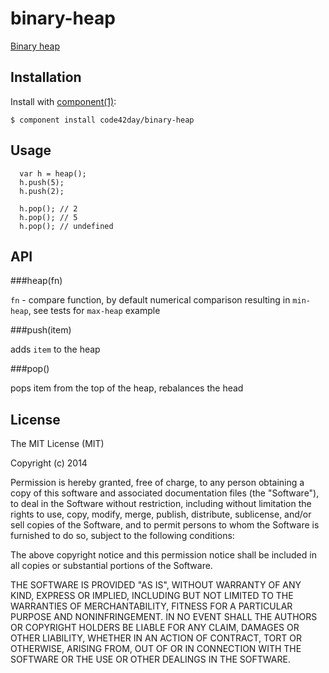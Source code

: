 
# binary-heap

  [Binary heap](http://en.wikipedia.org/wiki/Binary_heap)

## Installation

  Install with [component(1)](http://component.io):

    $ component install code42day/binary-heap

## Usage

```
  var h = heap();
  h.push(5);
  h.push(2);

  h.pop(); // 2
  h.pop(); // 5
  h.pop(); // undefined
```

## API

###heap(fn)

`fn` - compare function, by default numerical comparison resulting in `min-heap`, see tests for `max-heap` example

###push(item)

adds `item` to the heap

###pop()

pops item from the top of the heap, rebalances the head

## License

  The MIT License (MIT)

  Copyright (c) 2014 <copyright code42day>

  Permission is hereby granted, free of charge, to any person obtaining a copy
  of this software and associated documentation files (the "Software"), to deal
  in the Software without restriction, including without limitation the rights
  to use, copy, modify, merge, publish, distribute, sublicense, and/or sell
  copies of the Software, and to permit persons to whom the Software is
  furnished to do so, subject to the following conditions:

  The above copyright notice and this permission notice shall be included in
  all copies or substantial portions of the Software.

  THE SOFTWARE IS PROVIDED "AS IS", WITHOUT WARRANTY OF ANY KIND, EXPRESS OR
  IMPLIED, INCLUDING BUT NOT LIMITED TO THE WARRANTIES OF MERCHANTABILITY,
  FITNESS FOR A PARTICULAR PURPOSE AND NONINFRINGEMENT. IN NO EVENT SHALL THE
  AUTHORS OR COPYRIGHT HOLDERS BE LIABLE FOR ANY CLAIM, DAMAGES OR OTHER
  LIABILITY, WHETHER IN AN ACTION OF CONTRACT, TORT OR OTHERWISE, ARISING FROM,
  OUT OF OR IN CONNECTION WITH THE SOFTWARE OR THE USE OR OTHER DEALINGS IN
  THE SOFTWARE.
